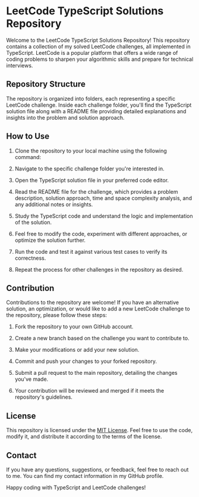 # LeetCode TypeScript Solutions Repository

Welcome to the LeetCode TypeScript Solutions Repository! This repository contains a collection of my solved LeetCode challenges, all implemented in TypeScript. LeetCode is a popular platform that offers a wide range of coding problems to sharpen your algorithmic skills and prepare for technical interviews.

## Repository Structure

The repository is organized into folders, each representing a specific LeetCode challenge. Inside each challenge folder, you'll find the TypeScript solution file along with a README file providing detailed explanations and insights into the problem and solution approach.

## How to Use

1. Clone the repository to your local machine using the following command:

2. Navigate to the specific challenge folder you're interested in.

3. Open the TypeScript solution file in your preferred code editor.

4. Read the README file for the challenge, which provides a problem description, solution approach, time and space complexity analysis, and any additional notes or insights.

5. Study the TypeScript code and understand the logic and implementation of the solution.

6. Feel free to modify the code, experiment with different approaches, or optimize the solution further.

7. Run the code and test it against various test cases to verify its correctness.

8. Repeat the process for other challenges in the repository as desired.

## Contribution

Contributions to the repository are welcome! If you have an alternative solution, an optimization, or would like to add a new LeetCode challenge to the repository, please follow these steps:

1. Fork the repository to your own GitHub account.

2. Create a new branch based on the challenge you want to contribute to.

3. Make your modifications or add your new solution.

4. Commit and push your changes to your forked repository.

5. Submit a pull request to the main repository, detailing the changes you've made.

6. Your contribution will be reviewed and merged if it meets the repository's guidelines.

## License

This repository is licensed under the [MIT License](LICENSE). Feel free to use the code, modify it, and distribute it according to the terms of the license.

## Contact

If you have any questions, suggestions, or feedback, feel free to reach out to me. You can find my contact information in my GitHub profile.

Happy coding with TypeScript and LeetCode challenges!

